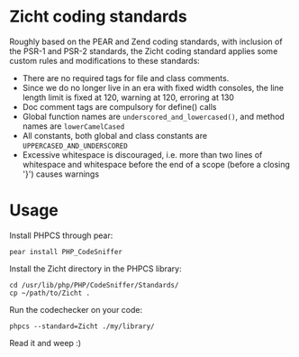 # Zicht coding standards #

Roughly based on the PEAR and Zend coding standards, with inclusion of the PSR-1 and PSR-2 standards, the Zicht coding
standard applies some custom rules and modifications to these standards:

- There are no required tags for file and class comments.
- Since we do no longer live in an era with fixed width consoles, the line length limit is fixed at 120, warning at
  120, erroring at 130
- Doc comment tags are compulsory for define() calls
- Global function names are `underscored_and_lowercased()`, and method names are `lowerCamelCased`
- All constants, both global and class constants are `UPPERCASED_AND_UNDERSCORED`
- Excessive whitespace is discouraged, i.e. more than two lines of whitespace and whitespace before the end of a
  scope (before a closing '}') causes warnings

# Usage #

Install PHPCS through pear:

    pear install PHP_CodeSniffer

Install the Zicht directory in the PHPCS library:

    cd /usr/lib/php/PHP/CodeSniffer/Standards/
    cp ~/path/to/Zicht .

Run the codechecker on your code:

    phpcs --standard=Zicht ./my/library/

Read it and weep :)